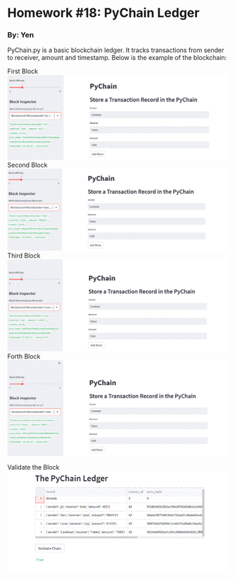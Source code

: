 # Homework #18: PyChain Ledger
### By: Yen

PyChain.py is a basic blockchain ledger. It tracks transactions from sender to receiver, amount and timestamp. 
Below is the example of the blockchain:

First Block
![1st_block](./Images/1st_block.GIF)
Second Block
![2nd_block](./Images/2nd_block.GIF)
Third Block
![3rd_block](./Images/3_block.GIF)
Forth Block
![4_block](./Images/4_block.GIF)

Validate the Block
![validate](./Images/Validate.GIF)





